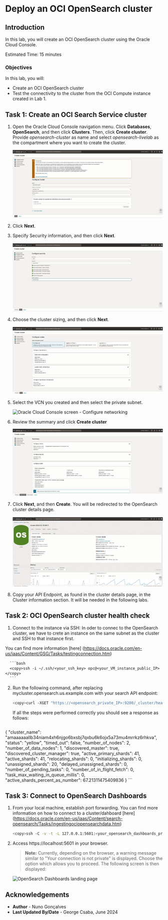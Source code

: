 # Deploy an OCI OpenSearch cluster

## Introduction

In this lab, you will create an OCI OpenSearch cluster using the Oracle Cloud Console. 

Estimated Time: 15 minutes

### Objectives

In this lab, you will:
- Create an OCI OpenSearch cluster
- Test the connectivity to the cluster from the OCI Compute instance created in Lab 1.

## Task 1: Create an OCI Search Service cluster

1. Open the Oracle Cloud Console navigation menu. Click **Databases**, **OpenSearch**, and then click **Clusters**. Then, click **Create cluster**. Provide *opensearch-cluster* as name and select *opensearch-livelab* as the compartment where you want to create the cluster.

   ![Oracle Cloud Console screen - Configure cluster](../images/image1.png)

2. Click **Next**.
3. Specify Security information, and then click **Next**.

   ![Oracle Cloud Console screen - Security](../images/image1-5.png)
4. Choose the cluster sizing, and then click **Next**.

   ![Oracle Cloud Console screen - Configure nodes](../images/image2.png)

5. Select the VCN you created and then select the private subnet.

   ![Oracle Cloud Console screen - Configure networking](../images/image3.png)

6. Review the summary and click **Create cluster**

   ![Oracle Cloud Console screen - Configure networking](../images/image3-5.png)

7. Click **Next**, and then **Create**. You will be redirected to the OpenSearch cluster details page.

   ![Oracle Cloud Console screen - Configure cluster details page, after cluster creation](../images/image4.png)

8. Copy your API Endpoint, as found in the cluster details page, in the Cluster information section. It will be needed in the following labs.

## Task 2: OCI OpenSearch cluster health check

1. Connect to the instance via SSH:
In oder to connec to the OpenSearch cluster, we have to crete an instance on the same subnet as the cluster and SSH to that instance first.

You can find more information [here] (https://docs.oracle.com/en-us/iaas/Content/GSG/Tasks/testingconnection.htm)

      ```bash
      <copy>ssh -i ~/.ssh/<your_ssh_key> opc@<your_VM_instance_public_IP></copy>
      ``` 

2. Run the following command, after replacing mycluster.opensearch.us.example.com with your search API endpoint:

      ```bash
      <copy>curl -XGET "https://<opensearch_private_IP>:9200/_cluster/health?pretty" -k -u <USERID:PASSWORD></copy>
      ```

   If all the steps were performed correctly you should see a response as follows:  

      ```json
{
  "cluster_name": "amaaaaaallb34niam4xh6njgo6bxsbj7qxbu6k6ojx5a73mu4mrrkz6rhkva",
  "status": "yellow",
  "timed_out": false,
  "number_of_nodes": 2,
  "number_of_data_nodes": 1,
  "discovered_master": true,
  "discovered_cluster_manager": true,
  "active_primary_shards": 41,
  "active_shards": 41,
  "relocating_shards": 0,
  "initializing_shards": 0,
  "unassigned_shards": 20,
  "delayed_unassigned_shards": 0,
  "number_of_pending_tasks": 0,
  "number_of_in_flight_fetch": 0,
  "task_max_waiting_in_queue_millis": 0,
  "active_shards_percent_as_number": 67.21311475409836
}
      ```

## Task 3: Connect to OpenSearch Dashboards

1. From your local machine, establish port forwarding. You can find more information on how to connect to a cluster/dahboard [here] (https://docs.oracle.com/en-us/iaas/Content/search-opensearch/Tasks/ingestingociopensearchdata.htm)


      ```bash
      <copy>ssh -C -v -t -L 127.0.0.1:5601:<your_opensearch_dashboards_private_IP>:5601 opc@<your_instance_public_ip> -i <path_to_your_private_key></copy>
      ```

2. Access https://localhost:5601 in your browser.  
   > **Note:** Currently, depending on the browser, a warning message similar to "Your connection is not private" is displayed. Choose the option which allows you to proceed. The following screen is then displayed:  

   ![OpenSearch Dashboards landing page](../images/image7.png)

## Acknowledgements

* **Author** - Nuno Gonçalves
* **Last Updated By/Date** - George Csaba, June 2024
